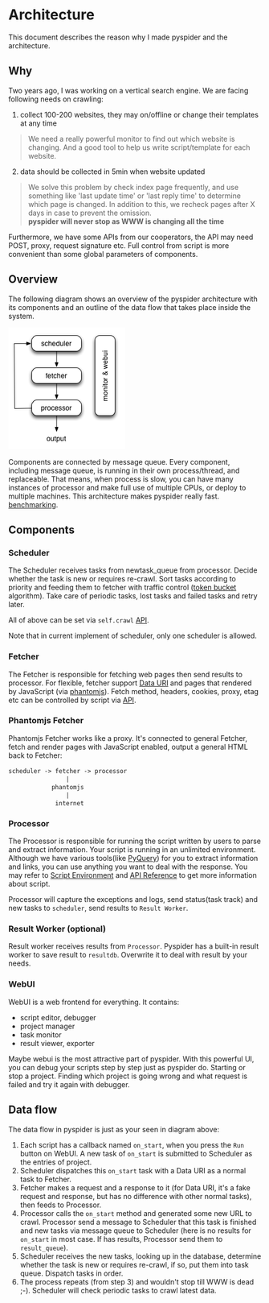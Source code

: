 Architecture
============

This document describes the reason why I made pyspider and the architecture.

Why
---
Two years ago, I was working on a vertical search engine. We are facing following needs on crawling:

1. collect 100-200 websites, they may on/offline or change their templates at any time
> We need a really powerful monitor to find out which website is changing. And a good tool to help us write script/template for each website.

2. data should be collected in 5min when website updated
> We solve this problem by check index page frequently, and use something like 'last update time' or 'last reply time' to determine which page is changed. In addition to this, we recheck pages after X days in case to prevent the omission.  
> **pyspider will never stop as WWW is changing all the time**

Furthermore, we have some APIs from our cooperators, the API may need POST, proxy, request signature etc. Full control from script is more convenient than some global parameters of components.

Overview
--------
The following diagram shows an overview of the pyspider architecture with its components and an outline of the data flow that takes place inside the system.

![pyspider](imgs/pyspider-arch.png)

Components are connected by message queue. Every component, including message queue, is running in their own process/thread, and replaceable. That means, when process is slow, you can have many instances of processor and make full use of multiple CPUs, or deploy to multiple machines. This architecture makes pyspider really fast. [benchmarking](https://gist.github.com/binux/67b276c51e988f8e2c31#comment-1339242).

Components
----------

### Scheduler
The Scheduler receives tasks from newtask_queue from processor. Decide whether the task is new or requires re-crawl. Sort tasks according to priority and feeding them to fetcher with traffic control ([token bucket](http://en.wikipedia.org/wiki/Token_bucket) algorithm). Take care of periodic tasks, lost tasks and failed tasks and retry later.

All of above can be set via `self.crawl` [API](apis/). 

Note that in current implement of scheduler, only one scheduler is allowed.

### Fetcher
The Fetcher is responsible for fetching web pages then send results to processor. For flexible, fetcher support [Data URI](http://en.wikipedia.org/wiki/Data_URI_scheme) and pages that rendered by JavaScript (via [phantomjs](http://phantomjs.org/)). Fetch method, headers, cookies, proxy, etag etc can be controlled by script via [API](apis/self.crawl/#fetch).

### Phantomjs Fetcher
Phantomjs Fetcher works like a proxy. It's connected to general Fetcher, fetch and render pages with JavaScript enabled, output a general HTML back to Fetcher:

```
scheduler -> fetcher -> processor
                |
            phantomjs
                |
             internet
```

### Processor
The Processor is responsible for running the script written by users to parse and extract information. Your script is running in an unlimited environment. Although we have various tools(like [PyQuery](https://pythonhosted.org/pyquery/)) for you to extract information and links, you can use anything you want to deal with the response. You may refer to [Script Environment](Script-Environment) and [API Reference](apis/) to get more information about script.

Processor will capture the exceptions and logs, send status(task track) and new tasks to `scheduler`, send results to `Result Worker`.

### Result Worker (optional)
Result worker receives results from `Processor`. Pyspider has a built-in result worker to save result to `resultdb`. Overwrite it to deal with result by your needs.

### WebUI
WebUI is a web frontend for everything. It contains:

* script editor, debugger
* project manager
* task monitor
* result viewer, exporter

Maybe webui is the most attractive part of pyspider. With this powerful UI, you can debug your scripts step by step just as pyspider do. Starting or stop a project. Finding which project is going wrong and what request is failed and try it again with debugger.

Data flow
---------
The data flow in pyspider is just as your seen in diagram above:

1. Each script has a callback named `on_start`, when you press the `Run` button on WebUI. A new task of `on_start` is submitted to Scheduler as the entries of project.
2. Scheduler dispatches this `on_start` task with a Data URI as a normal task to Fetcher.
3. Fetcher makes a request and a response to it (for Data URI, it's a fake request and response, but has no difference with other normal tasks), then feeds to Processor.
4. Processor calls the `on_start` method and generated some new URL to crawl. Processor send a message to Scheduler that this task is finished and new tasks via message queue to Scheduler (here is no results for `on_start` in most case. If has results, Processor send them to `result_queue`).
5. Scheduler receives the new tasks, looking up in the database, determine whether the task is new or requires re-crawl, if so, put them into task queue. Dispatch tasks in order.
6. The process repeats (from step 3) and wouldn't stop till WWW is dead ;-). Scheduler will check periodic tasks to crawl latest data.
